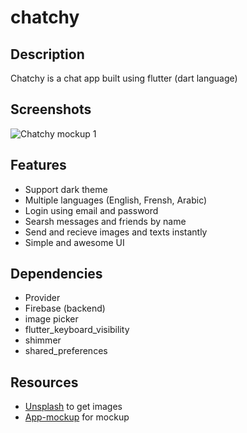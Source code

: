 # chatchy

## Description
Chatchy is a chat app built using flutter (dart language)

## Screenshots
![Chatchy mockup 1](https://user-images.githubusercontent.com/41952694/142209592-79a0a2cf-a9bc-45be-9858-4b5cc7ea2c38.jpg)

## Features
 - Support dark theme
 - Multiple languages (English, Frensh, Arabic)
 - Login using email and password
 - Searsh messages and friends by name
 - Send and recieve images and texts instantly
 - Simple and awesome UI

## Dependencies
 - Provider
 - Firebase (backend)
 - image picker
 - flutter_keyboard_visibility
 - shimmer
 - shared_preferences

## Resources
- [Unsplash](https://unsplash.com/) to get images 
- [App-mockup](https://app-mockup.com/) for mockup
